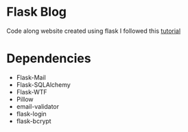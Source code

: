 Flask Blog
==========
Code along website created using flask
I followed this [tutorial](https://www.youtube.com/watch?v=MwZwr5Tvyxo&list=PL-osiE80TeTs4UjLw5MM6OjgkjFeUxCYH)

Dependencies
============
- Flask-Mail
- Flask-SQLAlchemy
- Flask-WTF
- Pillow
- email-validator
- flask-login
- flask-bcrypt
